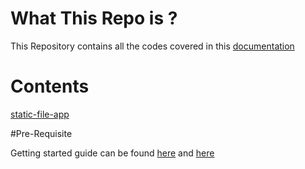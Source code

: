 # What This Repo is ?

This Repository contains all the codes covered in this [documentation](https://sks.gitbooks.io/my-road-2-industrial-applications/content/)

# Contents

[static-file-app](static-file-app/README.md)


#Pre-Requisite

Getting started guide can be found [here](https://www.predix.io/docs#NMUzbg4y) and [here](prerequisite.md)
